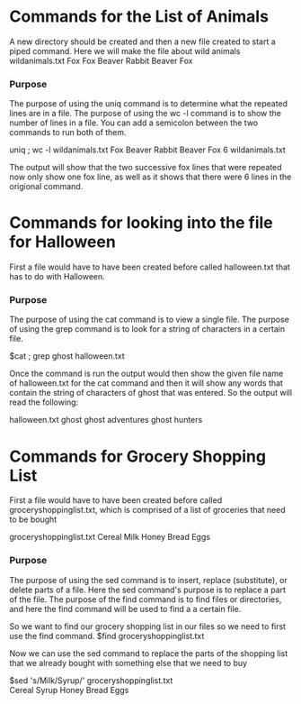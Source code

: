 # Commands for the List of Animals

A new directory should be created and then a new file created to start a piped command. Here we will make the file about wild animals
wildanimals.txt
Fox
Fox
Beaver
Rabbit
Beaver
Fox

### Purpose
The purpose of using the uniq command is to determine what the repeated lines are in a file. The purpose of using the wc -l command is to show the number of lines in a file. You can add a semicolon between the two commands to run both of them.

uniq ; wc -l wildanimals.txt
Fox
Beaver
Rabbit
Beaver
Fox
6 wildanimals.txt

The output will show that the two successive fox lines that were repeated now only show one fox line, as well as it shows that there were 6 lines in the origional command.



# Commands for looking into the file for Halloween
First a file would have to have been created before called halloween.txt that has to do with Halloween.

### Purpose
The purpose of using the cat command is to view a single file. The purpose of using the grep command is to look for a string of characters in a certain file.

$cat ; grep ghost halloween.txt

Once the command is run the output would then show the given file name of halloween.txt for the cat command and then it will show any words that contain the string of characters of ghost that was entered. So the output will read the following:

halloween.txt
ghost
ghost adventures
ghost hunters


# Commands for Grocery Shopping List
First a file would have to have been created before called groceryshoppinglist.txt, which is comprised of a list of groceries that need to be bought

groceryshoppinglist.txt
Cereal
Milk
Honey
Bread
Eggs


### Purpose
The purpose of using the sed command is to insert, replace (substitute), or delete parts of a file. Here the sed command's purpose is to replace a part of the file. The purpose of the find command is to find files or directories, and here the find command will be used to find a a certain file.


So we want to find our grocery shopping list in our files so we need to first use the find command.
$find groceryshoppinglist.txt

Now we can use the sed command to replace the parts of the shopping list that we already bought with something else that we need to buy

$sed 's/Milk/Syrup/' groceryshoppinglist.txt  
Cereal
Syrup
Honey
Bread
Eggs


